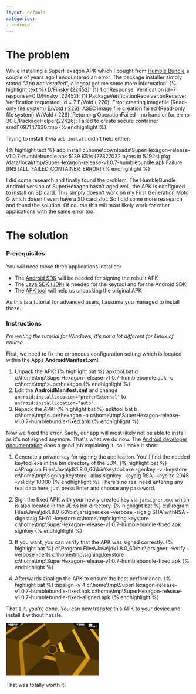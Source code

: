 ```yaml
---
layout: default
categories:
- android
---
```

# The problem

While installing a SuperHexagon APK which I bought from [Humble Bundle](https://www.humblebundle.com/store/p/superhexagon_storefront) a couple of years ago I encountered an error. The package installer simply stated "*App not installed*", a logcat got me some more information:
{% highlight text %}
D/Finsky  (22452): [1] 1.onResponse: Verification id=7 response=0
D/Finsky  (22452): [1] PackageVerificationReceiver.onReceive: Verification requested, id = 7
E/Vold    (  226): Error creating imagefile (Read-only file system)
E/Vold    (  226): ASEC image file creation failed (Read-only file system)
W/Vold    (  226): Returning OperationFailed - no handler for errno 30
E/PackageHelper(22426): Failed to create secure container smdl1097147630.tmp
{% endhighlight %}

Trying to install it via `adb install` didn't help either:

{% highlight text %}
adb install c:\home\downloads\SuperHexagon-release-v1.0.7-humblebundle.apk
5139 KB/s (27327032 bytes in 5.192s)
    pkg: /data/local/tmp/SuperHexagon-release-v1.0.7-humblebundle.apk
Failure [INSTALL_FAILED_CONTAINER_ERROR]
{% endhighlight %}

I did some research and finally found the problem. The HumbleBundle Android version of SuperHexagon hasn't aged well, the APK is configured to install on SD card. This simply doesn't work on my First Generation Moto G which doesn't even have a SD card slot. So I did some more reasearch and found the solution. Of course this will most likely work for other applications with the same error too.

# The solution

### Prerequisites
You will need those three applications installed:

* The [Android SDK](http://developer.android.com/sdk/index.html) will be needed for signing the rebuilt APK
* The [Java SDK (JDK)](http://www.oracle.com/technetwork/java/javase/downloads/index.html) is needed for the keytool and for the Android SDK
* The [APK tool](http://ibotpeaches.github.io/Apktool/install/) will help us unpacking the original APK

As this is a tutorial for advanced users, I assume you managed to install those.

### Instructions

*I'm writing the tutorial for Windows, it's not a lot different for Linux of course.*

First, we need to fix the erroneous configuration setting which is located within the Apps **AndroidManifest.xml**.

1. Unpack the APK:
  {% highlight bat %}
  apktool.bat d c:\home\tmp\SuperHexagon-release-v1.0.7-humblebundle.apk -o c:\home\tmp\superhexagon
  {% endhighlight %}
2. Edit the **AndroidManifest.xml** and change `android:installLocation="preferExternal"` to `android:installLocation="auto"`.
3. Repack the APK:
  {% highlight bat %}
  apktool.bat b c:\home\tmp\superhexagon -o c:\home\tmp\SuperHexagon-release-v1.0.7-humblebundle-fixed.apk
  {% endhighlight %}

Now we fixed the error. Sadly, our app will most likely not be able to install as it's not signed anymore. That's what we do now. The [Android developer documentation](https://developer.android.com/tools/publishing/app-signing.html#signing-manually) does a good job explaining it, so I make it short.

1. Generate a private key for signing the application. You'll find the needed keytool.exe in the bin directory of the JDK.
    {% highlight bat %}
    c:\Program Files\Java\jdk1.8.0_60\bin\keytool.exe -genkey -v -keystore c:\home\tmp\signing.keystore -alias signkey -keyalg RSA -keysize 2048 -validity 10000
    {% endhighlight %}
    There's no real need entering any real data here, just press Enter and choose any password.

2. Sign the fixed APK with your newly created key via `jarsigner.exe` which is also located in the JDKs bin directory.
    {% highlight bat %}
    c:\Program Files\Java\jdk1.8.0_60\bin\jarsigner.exe -verbose -sigalg SHA1withRSA -digestalg SHA1 -keystore c:\home\tmp\signing.keystore c:\home\tmp\SuperHexagon-release-v1.0.7-humblebundle-fixed.apk signkey
    {% endhighlight %}
3. If you want, you can verify that the APK was signed correctly.
    {% highlight bat %}
    c:\Program Files\Java\jdk1.8.0_60\bin\jarsigner -verify -verbose -certs c:\home\tmp\signing.keystore c:\home\tmp\SuperHexagon-release-v1.0.7-humblebundle-fixed.apk
    {% endhighlight %}
4. Afterwards zipalign the APK to ensure the best performance.
    {% highlight bat %}
    zipalign -v 4 c:\home\tmp\SuperHexagon-release-v1.0.7-humblebundle-fixed.apk c:\home\tmp\SuperHexagon-release-v1.0.7-humblebundle-fixed-aligned.apk
    {% endhighlight %}

That's it, you're done. You can now transfer this APK to your device and install it without hassle.

<img src="../assets/2015-09-18-superhexagon_android_lollipop.png" alt="SuperHexagon on my Lollipop Moto G" width="50%" height="50%">

That was totally worth it!
